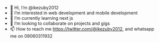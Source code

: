 - 👋 Hi, I’m @ikezuby2012
- 👀 I’m interested in web development and mobile development
- 🌱 I’m currently learning next js
- 💞️ I’m looking to collaborate on projects and gigs
- 📫 How to reach me https://twitter.com/@ikezuby2012, and whatsapp me on 09060311932

<!---
ikezuby2012/ikezuby2012 is a ✨ special ✨ repository because its `README.md` (this file) appears on your GitHub profile.
You can click the Preview link to take a look at your changes.
--->
